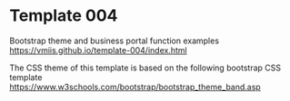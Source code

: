 # Template 004

Bootstrap theme and business portal function examples  
https://vmiis.github.io/template-004/index.html


The CSS theme of this template is based on the following bootstrap CSS template  
https://www.w3schools.com/bootstrap/bootstrap_theme_band.asp
